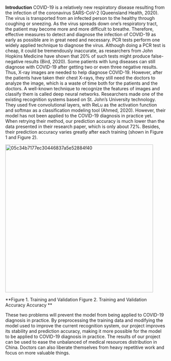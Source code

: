 **Introduction**
  COVID-19 is a relatively new respiratory disease 
resulting from the infection of the 
coronavirus SARS-CoV-2 (Queensland Health, 2020). 
The virus is transported from an 
infected person to the healthy through coughing or 
sneezing. As the virus spreads down one’s 
respiratory tract, the patient may become more and 
more difficult to breathe. Therefore, 
effective measures to detect and diagnose the 
infection of COVID-19 as early as possible are 
in great need and necessary. PCR tests perform one 
widely applied technique to diagnose the 
virus. Although doing a PCR test is cheap, it could 
be tremendously inaccurate, as 
researchers from John Hopkins Medicine have shown 
that 20% of such tests might produce 
false-negative results (Bird, 2020). Some patients 
with lung diseases can still diagnose with 
COVID-19 after getting two or even three negative 
results. Thus, X-ray images are needed to 
help diagnose COVID-19. However, after the patients 
have taken their chest X-rays, they still 
need the doctors to analyze the image, which is a 
waste of time both for the patients and the 
doctors. A well-known technique to recognize the 
features of images and classify them is 
called deep neural networks. Researchers made one of 
the existing recognition systems based 
on St. John’s University technology. They used five 
convolutional layers, with ReLu as the 
activation function and softmax as a classification 
modeling tool (Ahmed, 2020). However, their model has 
not been applied to the COVID-19 diagnosis in practice 
yet. When retrying their method, our prediction accuracy is 
much lower than the data presented in their research
paper, which is only about 72%. Besides, their prediction 
accuracy varies greatly after each training 
(shown in Figure 1 and Figure 2).

<img width="464" alt="05c34b7177ec30446837a5e52884f40" src="https://user-images.githubusercontent.com/81739293/218431030-fa7a1e8d-0ce4-48c6-ab4e-0a4a72c8a2d3.png">

**Figure 1. Training and Validation Figure 2. Training and Validation Accuracy
                 Accuracy       **   

  These two problems will prevent the model from being 
applied to COVID-19 diagnosis in practice. By preprocessing 
the training data and modifying the model used to improve the 
current recognition system, our project improves its stability 
and prediction accuracy, making it more possible for the 
model to be applied to COVID-19 diagnosis in practice. The 
results of our project can be used to ease the unbalanced 
of medical resources distribution in China. Doctors can also 
liberate themselves from heavy repetitive work and focus on 
more valuable things.
